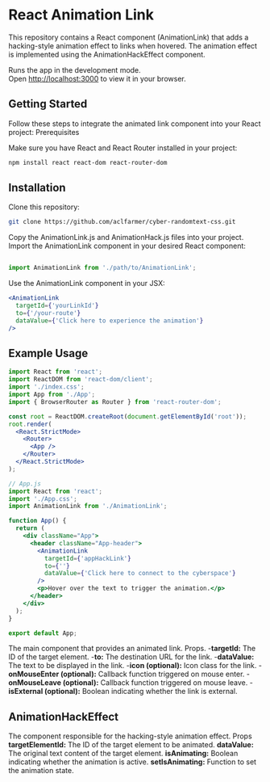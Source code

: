 # React Animation Link

This repository contains a React component (AnimationLink) that adds a hacking-style animation effect to links when hovered. The animation effect is implemented using the AnimationHackEffect component.

Runs the app in the development mode.\
Open [http://localhost:3000](http://localhost:3000) to view it in your browser.

## Getting Started

Follow these steps to integrate the animated link component into your React project:
Prerequisites

Make sure you have React and React Router installed in your project:

```bash
npm install react react-dom react-router-dom
```
## Installation

Clone this repository:

```bash
git clone https://github.com/aclfarmer/cyber-randomtext-css.git
```

Copy the AnimationLink.js and AnimationHack.js files into your project.
Import the AnimationLink component in your desired React component:

```jsx

import AnimationLink from './path/to/AnimationLink';
```
Use the AnimationLink component in your JSX:

```jsx
<AnimationLink
  targetId={'yourLinkId'}
  to={'/your-route'}
  dataValue={'Click here to experience the animation'}
/>
```
## Example Usage
```jsx
import React from 'react';
import ReactDOM from 'react-dom/client';
import './index.css';
import App from './App';
import { BrowserRouter as Router } from 'react-router-dom';

const root = ReactDOM.createRoot(document.getElementById('root'));
root.render(
  <React.StrictMode>
    <Router>
      <App />
    </Router>
  </React.StrictMode>
);
```
```jsx
// App.js
import React from 'react';
import './App.css';
import AnimationLink from './AnimationLink';

function App() {
  return (
    <div className="App">
      <header className="App-header">
        <AnimationLink
          targetId={'appHackLink'}
          to={''}
          dataValue={'Click here to connect to the cyberspace'}
        />
        <p>Hover over the text to trigger the animation.</p>
      </header>
    </div>
  );
}

export default App;
```

The main component that provides an animated link.
Props.
    -**targetId:**  The ID of the target element.
    -**to:**  The destination URL for the link.
    -**dataValue:**  The text to be displayed in the link.
    -**icon (optional):**  Icon class for the link.
    -**onMouseEnter (optional):**  Callback function triggered on mouse enter.
    -**onMouseLeave (optional):**  Callback function triggered on mouse leave.
    -**isExternal (optional):**  Boolean indicating whether the link is external.

## AnimationHackEffect
The component responsible for the hacking-style animation effect.
Props
   **targetElementId:** The ID of the target element to be animated.
   **dataValue:**  The original text content of the target element.
   **isAnimating:**  Boolean indicating whether the animation is active.
   **setIsAnimating:**  Function to set the animation state.
